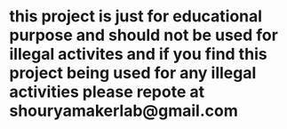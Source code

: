 <h1> this project is just for educational purpose and should not be used for illegal activites and if you find this project being used for any illegal activities
please repote at shouryamakerlab@gmail.com</h1>
